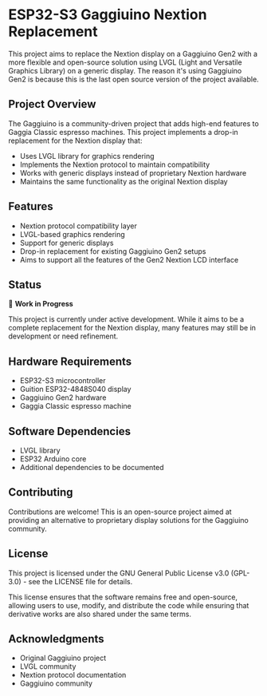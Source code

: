 # ESP32-S3 Gaggiuino Nextion Replacement

This project aims to replace the Nextion display on a Gaggiuino Gen2 with a more flexible and open-source solution using LVGL (Light and Versatile Graphics Library) on a generic display.
The reason it's using Gaggiuino Gen2 is because this is the last open source version of the project available.

## Project Overview

The Gaggiuino is a community-driven project that adds high-end features to Gaggia Classic espresso machines. This project implements a drop-in replacement for the Nextion display that:

- Uses LVGL library for graphics rendering
- Implements the Nextion protocol to maintain compatibility
- Works with generic displays instead of proprietary Nextion hardware
- Maintains the same functionality as the original Nextion display

## Features

- Nextion protocol compatibility layer
- LVGL-based graphics rendering
- Support for generic displays
- Drop-in replacement for existing Gaggiuino Gen2 setups
- Aims to support all the features of the Gen2 Nextion LCD interface 

## Status

🚧 **Work in Progress**

This project is currently under active development. While it aims to be a complete replacement for the Nextion display, many features may still be in development or need refinement.

## Hardware Requirements

- ESP32-S3 microcontroller
- Guition ESP32-4848S040 display
- Gaggiuino Gen2 hardware
- Gaggia Classic espresso machine

## Software Dependencies

- LVGL library
- ESP32 Arduino core
- Additional dependencies to be documented

## Contributing

Contributions are welcome! This is an open-source project aimed at providing an alternative to proprietary display solutions for the Gaggiuino community.

## License

This project is licensed under the GNU General Public License v3.0 (GPL-3.0) - see the LICENSE file for details.

This license ensures that the software remains free and open-source, allowing users to use, modify, and distribute the code while ensuring that derivative works are also shared under the same terms.

## Acknowledgments

- Original Gaggiuino project
- LVGL community
- Nextion protocol documentation
- Gaggiuino community
